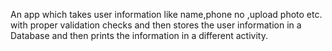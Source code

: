 An app which takes user information like name,phone no ,upload photo etc. with proper validation checks and then stores the user information in a Database and then prints the information in a different activity.

